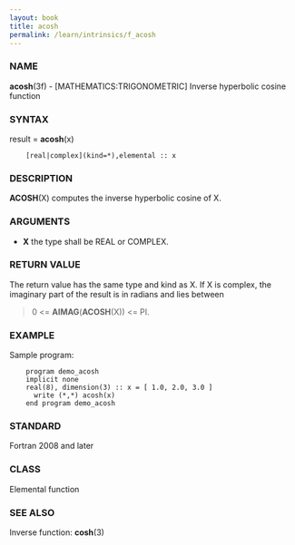 ```yaml
---
layout: book
title: acosh
permalink: /learn/intrinsics/f_acosh
---
```

### NAME

**acosh**(3f) - \[MATHEMATICS:TRIGONOMETRIC\] Inverse
hyperbolic cosine function

### SYNTAX

result = **acosh**(x)

```
    [real|complex](kind=*),elemental :: x
```

### DESCRIPTION

**ACOSH**(X) computes the inverse hyperbolic cosine of X.

### ARGUMENTS

  - **X**
    the type shall be REAL or COMPLEX.

### RETURN VALUE

The return value has the same type and kind as X. If X is complex, the
imaginary part of the result is in radians and lies between

> 0 \<= **AIMAG**(**ACOSH**(X)) \<= PI.

### EXAMPLE

Sample program:

```
    program demo_acosh
    implicit none
    real(8), dimension(3) :: x = [ 1.0, 2.0, 3.0 ]
      write (*,*) acosh(x)
    end program demo_acosh
```

### STANDARD

Fortran 2008 and later

### CLASS

Elemental function

### SEE ALSO

Inverse function: **cosh**(3)
